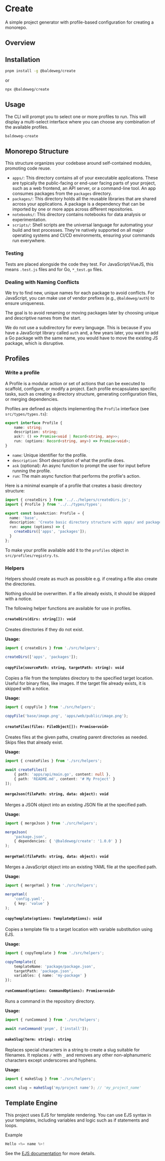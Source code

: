 # Create

A simple project generator with profile-based configuration for creating a monorepo.

## Overview

## Installation

```bash
pnpm install -g @baldeweg/create
```

or

```bash
npx @baldeweg/create
```

## Usage

The CLI will prompt you to select one or more profiles to run. This will display a multi-select interface where you can choose any combination of the available profiles.

```bash
baldeweg-create
```

## Monorepo Structure

This structure organizes your codebase around self-contained modules, promoting code reuse.

- `apps/`: This directory contains all of your executable applications. These are typically the public-facing or end-user facing parts of your project, such as a web frontend, an API server, or a command-line tool. An app consumes packages from the `packages` directory.
- `packages/`: This directory holds all the reusable libraries that are shared across your applications. A package is a dependency that can be imported by one or more apps across different repositories.
- `notebooks/`: This directory contains notebooks for data analysis or experimentation.
- `scripts/`: Shell scripts are the universal language for automating your build and test processes. They're natively supported on all major operating systems and CI/CD environments, ensuring your commands run everywhere.

### Testing

Tests are placed alongside the code they test. For JavaScript/VueJS, this means `.test.js` files and for Go, `*_test.go` files.

### Dealing with Naming Conflicts

We try to find new, unique names for each package to avoid conflicts. For JavaScript, you can make use of vendor prefixes (e.g., `@baldeweg/auth`) to ensure uniqueness.

The goal is to avoid renaming or moving packages later by choosing unique and descriptive names from the start.

We do not use a subdirectory for every language. This is because if you have a JavaScript library called `auth` and, a few years later, you want to add a Go package with the same name, you would have to move the existing JS package, which is disruptive.

## Profiles

### Write a profile

A Profile is a modular action or set of actions that can be executed to scaffold, configure, or modify a project. Each profile encapsulates specific tasks, such as creating a directory structure, generating configuration files, or merging dependencies.

Profiles are defined as objects implementing the `Profile` interface (see `src/types/types.ts`):

```typescript
export interface Profile {
    name: string;
    description: string;
    ask?: () => Promise<void | Record<string, any>>;
    run: (options: Record<string, any>) => Promise<void>;
}
```

- `name`: Unique identifier for the profile.
- `description`: Short description of what the profile does.
- `ask` (optional): An async function to prompt the user for input before running the profile.
- `run`: The main async function that performs the profile's action.

Here is a minimal example of a profile that creates a basic directory structure:

```typescript
import { createDirs } from '../../helpers/createDirs.js';
import { Profile } from '../../types/types';

export const baseAction: Profile = {
  name: 'base',
  description: 'Create basic directory structure with apps/ and packages/ directories',
  run: async (options) => {
    createDirs(['apps', 'packages']);
  }
};
```

To make your profile available add it to the `profiles` object in `src/profiles/registry.ts`.

### Helpers

Helpers should create as much as possible e.g. if creating a file also create the directories.

Nothing should be overwritten. If a file already exists, it should be skipped with a notice.

The following helper functions are available for use in profiles.

#### `createDirs(dirs: string[]): void`

Creates directories if they do not exist.

**Usage:**

```typescript
import { createDirs } from './src/helpers';

createDirs(['apps', 'packages']);
```

#### `copyFile(sourcePath: string, targetPath: string): void`

Copies a file from the templates directory to the specified target location. Useful for binary files, like images. If the target file already exists, it is skipped with a notice.

**Usage:**

```typescript
import { copyFile } from './src/helpers';

copyFile('base/image.png', 'apps/web/public/image.png');
```

#### `createFiles(files: FileObject[]): Promise<void>`

Creates files at the given paths, creating parent directories as needed. Skips files that already exist.

**Usage:**

```typescript
import { createFiles } from './src/helpers';

await createFiles([
    { path: 'apps/api/main.go', content: null },
    { path: 'README.md', content: '# My Project' }
]);
```

#### `mergeJson(filePath: string, data: object): void`

Merges a JSON object into an existing JSON file at the specified path.

**Usage:**

```typescript
import { mergeJson } from './src/helpers';

mergeJson(
    'package.json',
    { dependencies: { '@baldeweg/create': '1.0.0' } }
);
```

#### `mergeYaml(filePath: string, data: object): void`

Merges a JavaScript object into an existing YAML file at the specified path.

**Usage:**

```typescript
import { mergeYaml } from './src/helpers';

mergeYaml(
    'config.yaml',
    { key: 'value' }
);
```

#### `copyTemplate(options: TemplateOptions): void`

Copies a template file to a target location with variable substitution using EJS.

**Usage:**

```typescript
import { copyTemplate } from './src/helpers';

copyTemplate({
    templateName: 'package/package.json',
    targetPath: 'package.json',
    variables: { name: 'my-package' }
});
```

#### `runCommand(options: CommandOptions): Promise<void>`

Runs a command in the repository directory.

**Usage:**

```typescript
import { runCommand } from './src/helpers';

await runCommand('pnpm', ['install']);
```

#### `makeSlug(term: string): string`

Replaces special characters in a string to create a slug suitable for filenames. It replaces `/` with `_` and removes any other non-alphanumeric characters except underscores and hyphens.

**Usage:**

```typescript
import { makeSlug } from './src/helpers';

const slug = makeSlug('my/project name'); // 'my_project_name'
```

## Template Engine

This project uses EJS for template rendering. You can use EJS syntax in your templates, including variables and logic such as if statements and loops.

Example

```js
Hello <%= name %>!
```

See the [EJS documentation](https://ejs.co/#docs) for more details.
